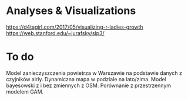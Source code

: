 # Analyses & Visualizations
https://d4tagirl.com/2017/05/visualizing-r-ladies-growth <br />
https://web.stanford.edu/~jurafsky/slp3/ <br />

# To do
Model zanieczyszczenia powietrza w Warszawie na podstawie danych z czyjników airly. Dynamiczna mapa w podziale na lato/zima. Model bayesowski z i bez zmiennych z OSM. Porównanie z przestrzennym modelem GAM. 

